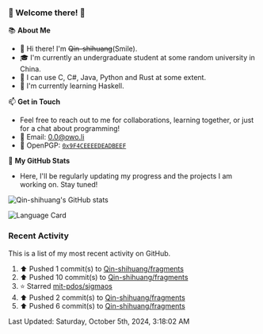 ### 🌟 Welcome there! 🌟

📚 **About Me**
- 👋 Hi there! I'm ~~Qin-shihuang~~(Smile).
- 🎓 I'm currently an undergraduate student at some random university in China.
- 🚀 I can use C, C#, Java, Python and Rust at some extent.
- 🌱 I'm currently learning Haskell.

📫 **Get in Touch**
- Feel free to reach out to me for collaborations, learning together, or just for a chat about programming!
- 📩 Email: 0.0@owo.li
- 🔑 OpenPGP: [`0x9F4CEEEEDEADBEEF`](https://keys.openpgp.org/vks/v1/by-fingerprint/9273A165A490C183577664B69F4CEEEEDEADBEEF)


📝 **My GitHub Stats**
- Here, I'll be regularly updating my progress and the projects I am working on. Stay tuned!

![Qin-shihuang's GitHub stats](https://github-readme-stats.vercel.app/api?username=Qin-shihuang&show_icons=true)

![Language Card](https://github-readme-stats.vercel.app/api/top-langs/?username=Qin-shihuang)
### Recent Activity

This is a list of my most recent activity on GitHub.

<!--RECENT_ACTIVITY:start-->
1. ⬆️ Pushed 1 commit(s) to [Qin-shihuang/fragments](https://github.com/Qin-shihuang/fragments)<br>
2. ⬆️ Pushed 10 commit(s) to [Qin-shihuang/fragments](https://github.com/Qin-shihuang/fragments)<br>
3. ⭐ Starred [mit-pdos/sigmaos](https://github.com/mit-pdos/sigmaos)<br>
4. ⬆️ Pushed 2 commit(s) to [Qin-shihuang/fragments](https://github.com/Qin-shihuang/fragments)<br>
5. ⬆️ Pushed 6 commit(s) to [Qin-shihuang/fragments](https://github.com/Qin-shihuang/fragments)<br>
<!--RECENT_ACTIVITY:end-->

<!--RECENT_ACTIVITY:last_update-->
Last Updated: Saturday, October 5th, 2024, 3:18:02 AM
<!--RECENT_ACTIVITY:last_update_end-->
